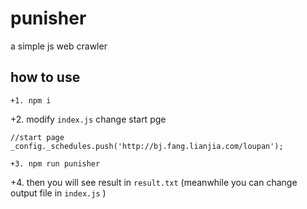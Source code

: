 # punisher
a simple js web crawler

## how to use 
```
+1. npm i
```

+2. modify `index.js`
change start pge
```
//start page
_config._schedules.push('http://bj.fang.lianjia.com/loupan');
```
```
+3. npm run punisher
```
+4. then you will see result in `result.txt` (meanwhile you can change output file in `index.js` )
